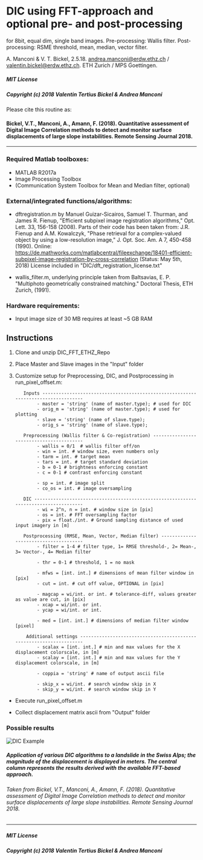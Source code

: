 ﻿
# DIC using FFT-approach and optional pre- and post-processing

for 8bit, equal dim, single band images.
Pre-processing: Wallis filter.
Post-processing: RSME threshold, mean, median, vector filter.

A. Manconi & V. T. Bickel, 2.5.18.
andrea.manconi@erdw.ethz.ch / valentin.bickel@erdw.ethz.ch.
ETH Zurich / MPS Goettingen.

##### MIT License
##### Copyright (c) 2018 Valentin Tertius Bickel & Andrea Manconi

Please cite this routine as:
#### Bickel, V.T., Manconi, A., Amann, F. (2018). Quantitative assessment of Digital Image Correlation methods to detect and monitor surface displacements of large slope instabilities. Remote Sensing Journal 2018.
________________________________________________________________________________________________________

### Required Matlab toolboxes:
- MATLAB R2017a
- Image Processing Toolbox
- (Communication System Toolbox for Mean and Median filter, optional)


### External/integrated functions/algorithms:
- dftregistration.m   by Manuel Guizar-Sicairos, Samuel T. Thurman, and James R. Fienup, "Efficient subpixel image registration algorithms," Opt. Lett. 33, 156-158 (2008).
Parts of their code has been taken from: J.R. Fienup and A.M. Kowalczyk, "Phase retrieval for a complex-valued object by using a low-resolution image," J. Opt. Soc. Am. A 7, 450-458 (1990).
Online: https://de.mathworks.com/matlabcentral/fileexchange/18401-efficient-subpixel-image-registration-by-cross-correlation (Status: May 5th, 2018)
License included in "DIC/dft_registration_license.txt"

- wallis_filter.m,   underlying principle taken from Baltsavias, E. P. "Multiphoto geometrically constrained matching." Doctoral Thesis, ETH Zurich, (1991).


### Hardware requirements:

- Input image size of 30 MB requires at least ~5 GB RAM


## Instructions

1. Clone and unzip DIC_FFT_ETHZ_Repo

2. Place Master and Slave images in the "Input" folder

3. Customize setup for Preprocessing, DIC, and Postprocessing in run_pixel_offset.m:

          Inputs ----------------------------------------------------------------------------------
               - master = 'string' (name of master.type); # used for DIC
               - orig_m = 'string' (name of master.type); # used for plotting
               - slave = 'string' (name of slave.type);
               - orig_s = 'string' (name of slave.type);

          Preprocessing (Wallis filter & Co-registration) -----------------------------------------
               - wallis = 0/1  # wallis filter off/on
               - win = int. # window size, even numbers only
               - tarm = int. # target mean
               - tars = int. # target standard deviation
               - b = 0-1 # brightness enforcing constant
               - c = 0-1 # contrast enforcing constant

               - sp = int. # image split
               - co_os = int. # image oversampling

          DIC -------------------------------------------------------------------------------------
               - wi = 2^n, n = int. # window size in [pix]
               - os = int. # FFT oversampling factor
               - pix = float./int. # Ground sampling distance of used input imagery in [m]

          Postprocessing (RMSE, Mean, Vector, Median filter) --------------------------------------
               - filter = 1-4 # filter type, 1= RMSE threshold-, 2= Mean-, 3= Vector-, 4= Median filter

               - thr = 0-1 # threshold, 1 = no mask

               - mfws = [int. int.] # dimensions of mean filter window in [pix]
               - cut = int. # cut off value, OPTIONAL in [pix]
 
               - magcap = wi/int. or int. # tolerance-diff, values greater as value are cut, in [pix]
               - xcap = wi/int. or int.
               - ycap = wi/int. or int.

               - med = [int. int.] # dimensions of median filter window [pixel]

           Additional settings --------------------------------------------------------------------
               - scalax = [int. int.] # min and max values for the X displacement colorscale, in [m]
               - scalay = [int. int.] # min and max values for the Y displacement colorscale, in [m]

               - coppia = 'string' # name of output ascii file

               - skip_x = wi/int. # search window skip in X
               - skip_y = wi/int. # search window skip in Y

- Execute run_pixel_offset.m

- Collect displacement matrix ascii from "Output" folder

### Possible results

![](https://lh3.googleusercontent.com/WPJUSL6LNW25MJ8lrCsyz4GUkjhZgGNGDcMHltAd2iqR0rWJZSq8fh6IcwjxLaJos9U3QPqYH0-Q "DIC Example")
##### Application of various DIC algorithms to a landslide in the Swiss Alps; the magnitude of the displacement is displayed in meters. The central column represents the results derived with the available FFT-based approach. 
###### Taken from Bickel, V.T., Manconi, A., Amann, F. (2018). Quantitative assessment of Digital Image Correlation methods to detect and monitor surface displacements of large slope instabilities. Remote Sensing Journal 2018.

------------------
##### MIT License
##### Copyright (c) 2018 Valentin Tertius Bickel & Andrea Manconi
